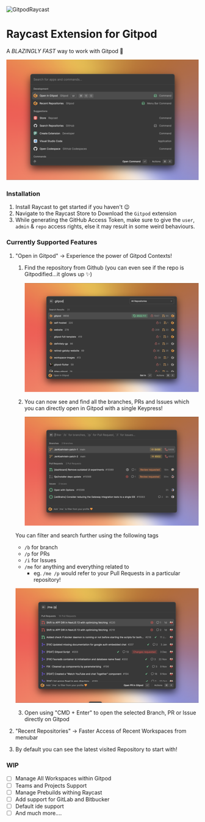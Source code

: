![GitpodRaycast](https://user-images.githubusercontent.com/72302948/212153237-df8ea15e-c50f-4ab2-9694-d6671abe568f.png)

# Raycast Extension for Gitpod 

A _BLAZINGLY FAST_ way to work with Gitpod 🍊

![ Gitpod Commands for Raycast ](/metadata/Commands.png)

### Installation

1. Install Raycast to get started if you haven't 😉
2. Navigate to the Raycast Store to Download the `Gitpod` extension
3. While generating the GitHub Access Token, make sure to give the `user`, `admin` & `repo` access rights, else it may result in some weird behaviours.

### Currently Supported Features

1. "Open in Gitpod" -> Experience the power of Gitpod Contexts!
   1. Find the repository from Github (you can even see if the repo is Gitpodified...it glows up ✨)
   
      ![RepoSearch](/metadata/RepoCatelog.png)
   2. You can now see and find all the branches, PRs and Issues which you can directly open in Gitpod with a single Keypress!
   
      ![ContextView](/metadata/OpenBranchPRIssue.png)
   
   You can filter and search further using the following tags
      - `/b` for branch
      - `/p` for PRs 
      - `/i` for Issues
      - `/me` for anything and everything related to 
         - eg. `/me /p` would refer to your Pull Requests in a particular repository!

   ![FilterView](/metadata/FilterBranchPRIssue.png)

   3. Open using "CMD + Enter" to open the selected Branch, PR or Issue directly on Gitpod

2. "Recent Repositories" -> Faster Access of Recent Workspaces from menubar
   
3. By default you can see the latest visited Repository to start with! 


### WIP

- [ ] Manage All Workspaces within Gitpod 
- [ ] Teams and Projects Support
- [ ] Manage Prebuilds withing Raycast
- [ ] Add support for GitLab and Bitbucker
- [ ] Default ide support
- [ ] And much more....